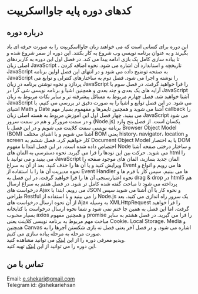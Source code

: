 # کدهای دوره پایه جاوااسکریپت

## درباره دوره
این دوره برای کسانی است که می خواهند زبان جاوااسکریپت را به صورت حرفه ای یاد بگیرند و به عنوان برنامه نویسی وب شروع به کار بکنند. این دوره از صفر شروع شده و تا پیاده سازی کامل یک بازی ادامه پیدا می کند. در فصل اول این دوره به کاربردهای اصلی زبان JavaScript ، تاریخچه و استاندارد آن اشاره می شود. نحوه اضافه کردن JavaScript به صفحه توضیح داده می شود و در انتهای این فصل اولین برنامه JavaScript را نوشته و اجرا می شود. فصل دوم به ساختارهای کنترلی و توابع می پردازد و نحوه نوشتن برنامه در زبان JavaScript  را فرا خواهید گرفت. در فصل سوم با آرایه های یک بعدی و چند بعدی و همچنین اشیا و برنامه نویسی شی گرا در JavaScript آشنا خواهید شد. فصل چهارم مربوط به مسائل پیشرفته تر و سایر نکات مربوط به زبان JavaScript می شود. در این فصل توابع و اشیا را به صورت دقیق تر بررسی می کنیم، با اشیای Math و Date آشنا می شوید و همچنین تایمرها و مفهموم بسیار مهم callback را می بینید. چهار فصل اول این آموزش مربوط به هسته اصلی زبان JavaScript می شود و در سمت مرورگر و هم در سمت سرور (Node.js) یکسان است. از فصل پنج وارد برنامه نویسی سمت کلاینت می شویم و در این فصل با Browser Object Model (BOM) آشنا می شویم و با اشیای مختلف BOM یعنی history، navigator، location و screen کار خواهیم کرد. فصل ششم به Document Object Model یا به اختصار DOM اختصاص داده شده است. در این فصل ابتدا با مفهوم Node و ساختار درختی صفحه آشنا می شوید. حرکت بین این نودها را فرا می گیرید. نحوه دسترسی به المان های html را می بینید و می توانید با JavaScript المان جدید بسازید، المان های موجود صفحه را ویرایش کنید و یا آن ها را حذف کنید. بعد از آن به سراغ Event ها می رویم و انواع و نحوه مدیریت آن ها را با استفاده از Event Handler ها می بینیم. سپس کار با فرم ها و نحوه اعتبارسنجی آن ها را فرا خواهید گرفت. در این فصل به drag & drop در html5 هم پرداخته می شود تا مباحث گفته شده کامل تر شود. در فصل هفتم به سراغ ارسال درخواست های Ajax می رویم. ابتدا با JSON و نحوه کار با آن آشنا می شوید سپس طراحی Restful را می بینید و با استفاده از Node.js یک سرور راه اندازی می کنید. بعد از آن نحوه ارسال درخواست های Ajax به وسیله  XMLHttpRequest را فرا خواهید گرفت. اما این فصل به همین جا ختم نمی شود و شما نحوه ارسال درخواست با کتابخانه بسیار محبوب axios و همچنین مفهوم promise را فرا می گیرید. در فصل هشتم به سایر مباحث مهم مربوط به برنامه نویسی کلاینت یعنی Cookie، Local Storage، Media و همچنین Canvas اشاره می شود. و در فصل آخر یعنی فصل نه بازی شکستن آجرها را به صورت مرحله به مرحله پیاده سازی می کنیم.<br>
ویدیو معرفی دوره را از این [لینک](https://www.aparat.com/v/GSQit) می توانید مشاهده کنید.<br>
این دوره را می توانید از این [لینک](https://danup.ir/academy/e-shekari) تهیه کنید.

## تماس با من
Email: e.shekari@gmail.com<br>
Telegram id: @shekariehsan

